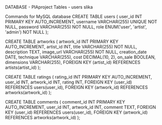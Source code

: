 DATABASE - PIAproject
Tables - users
         slika




Commands for MySQL database
CREATE TABLE users (
    user_id INT PRIMARY KEY AUTO_INCREMENT,
    username VARCHAR(255) UNIQUE NOT NULL,
    password VARCHAR(255) NOT NULL,
    role ENUM('user', 'artist', 'admin') NOT NULL
);

CREATE TABLE artworks (
    artwork_id INT PRIMARY KEY AUTO_INCREMENT,
    artist_id INT,
    title VARCHAR(255) NOT NULL,
    description TEXT,
    image_url VARCHAR(255) NOT NULL,
    creation_date DATE,
    technique VARCHAR(255),
    cost DECIMAL(10, 2),
    on_sale BOOLEAN,
    dimensions VARCHAR(255),
    FOREIGN KEY (artist_id) REFERENCES artists(artist_id)
);


CREATE TABLE ratings (
    rating_id INT PRIMARY KEY AUTO_INCREMENT,
    user_id INT,
    artwork_id INT,
    rating INT,
    FOREIGN KEY (user_id) REFERENCES users(user_id),
    FOREIGN KEY (artwork_id) REFERENCES artworks(artwork_id)
);

CREATE TABLE comments (
    comment_id INT PRIMARY KEY AUTO_INCREMENT,
    user_id INT,
    artwork_id INT,
    comment TEXT,
    FOREIGN KEY (user_id) REFERENCES users(user_id),
    FOREIGN KEY (artwork_id) REFERENCES artworks(artwork_id)
);


